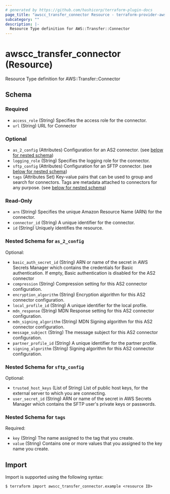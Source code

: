 ```yaml
---
# generated by https://github.com/hashicorp/terraform-plugin-docs
page_title: "awscc_transfer_connector Resource - terraform-provider-awscc"
subcategory: ""
description: |-
  Resource Type definition for AWS::Transfer::Connector
---
```


# awscc_transfer_connector (Resource)

Resource Type definition for AWS::Transfer::Connector



<!-- schema generated by tfplugindocs -->
## Schema

### Required

- `access_role` (String) Specifies the access role for the connector.
- `url` (String) URL for Connector

### Optional

- `as_2_config` (Attributes) Configuration for an AS2 connector. (see [below for nested schema](#nestedatt--as_2_config))
- `logging_role` (String) Specifies the logging role for the connector.
- `sftp_config` (Attributes) Configuration for an SFTP connector. (see [below for nested schema](#nestedatt--sftp_config))
- `tags` (Attributes Set) Key-value pairs that can be used to group and search for connectors. Tags are metadata attached to connectors for any purpose. (see [below for nested schema](#nestedatt--tags))

### Read-Only

- `arn` (String) Specifies the unique Amazon Resource Name (ARN) for the connector.
- `connector_id` (String) A unique identifier for the connector.
- `id` (String) Uniquely identifies the resource.

<a id="nestedatt--as_2_config"></a>
### Nested Schema for `as_2_config`

Optional:

- `basic_auth_secret_id` (String) ARN or name of the secret in AWS Secrets Manager which contains the credentials for Basic authentication. If empty, Basic authentication is disabled for the AS2 connector
- `compression` (String) Compression setting for this AS2 connector configuration.
- `encryption_algorithm` (String) Encryption algorithm for this AS2 connector configuration.
- `local_profile_id` (String) A unique identifier for the local profile.
- `mdn_response` (String) MDN Response setting for this AS2 connector configuration.
- `mdn_signing_algorithm` (String) MDN Signing algorithm for this AS2 connector configuration.
- `message_subject` (String) The message subject for this AS2 connector configuration.
- `partner_profile_id` (String) A unique identifier for the partner profile.
- `signing_algorithm` (String) Signing algorithm for this AS2 connector configuration.


<a id="nestedatt--sftp_config"></a>
### Nested Schema for `sftp_config`

Optional:

- `trusted_host_keys` (List of String) List of public host keys, for the external server to which you are connecting.
- `user_secret_id` (String) ARN or name of the secret in AWS Secrets Manager which contains the SFTP user's private keys or passwords.


<a id="nestedatt--tags"></a>
### Nested Schema for `tags`

Required:

- `key` (String) The name assigned to the tag that you create.
- `value` (String) Contains one or more values that you assigned to the key name you create.

## Import

Import is supported using the following syntax:

```shell
$ terraform import awscc_transfer_connector.example <resource ID>
```
